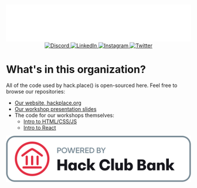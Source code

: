 <picture align="center">
  <source media="(prefers-color-scheme: dark)" srcset="https://raw.githubusercontent.com/hackplace-org/.github/main/light-logo.svg" />
  <source media="(prefers-color-scheme: light)" srcset="https://raw.githubusercontent.com/hackplace-org/.github/main/dark-logo.svg" />
  <img alt="hack.place() Logo" src="../light-logo.svg" />
</picture>

<div align="center">
  <a href="https://discord.com/invite/YTZdFWgR6V">
    <img alt="Discord" src="https://img.shields.io/badge/discord-5865f2?style=for-the-badge&logo=discord&logoColor=white" />
  </a>
  <a href="https://www.linkedin.com/company/hack-place/">
    <img alt="LinkedIn" src="https://img.shields.io/badge/linkedin-0a66c2?style=for-the-badge&logo=linkedin&logoColor=white" />
  </a>
  <a href="https://www.instagram.com/_hackplace/">
    <img alt="Instagram" src="https://img.shields.io/badge/instagram-e4405f?style=for-the-badge&logo=instagram&logoColor=white" />
  </a>
  <a href="https://www.twitter.com/_hackplace/">
    <img alt="Twitter" src="https://img.shields.io/badge/twitter-1D9BF0?style=for-the-badge&logo=twitter&logoColor=white" />
  </a>
</div>

# What's in this organization?

All of the code used by hack.place() is open-sourced here. Feel free to browse our repositories:

- [Our website, hackplace.org](https://github.com/hackplace-org/hackplace.org)
- [Our workshop presentation slides](https://github.com/hackplace-org/presentations)
- The code for our workshops themselves:
  - [Intro to HTML/CSS/JS](https://github.com/hackplace-org/weather-app)
  - [Intro to React](https://github.com/hackplace-org/cookie-clicker)

<picture>
  <source media="(prefers-color-scheme: dark)" srcset="https://raw.githubusercontent.com/hackplace-org/.github/main/hcb-logo-original-light.svg" />
  <source media="(prefers-color-scheme: light)" srcset="https://raw.githubusercontent.com/hackplace-org/.github/main/hcb-logo-original-dark.svg" />
  <img alt="Hack Club Bank Logo" src="../hcb-logo-original-light.svg" />
</picture>
